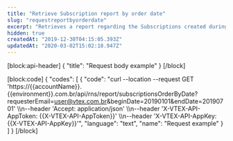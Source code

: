 ```yaml
---
title: "Retrieve Subscription report by order date"
slug: "requestreportbyorderdate"
excerpt: "Retrieves a report regarding the Subscriptions created during the date interval of orders."
hidden: true
createdAt: "2019-12-30T04:15:05.393Z"
updatedAt: "2020-03-02T15:02:18.947Z"
---
```

[block:api-header]
{
  "title": "Request body example"
}
[/block]

[block:code]
{
  "codes": [
    {
      "code": "curl --location --request GET 'https://{{accountName}}.{{environment}}.com.br/api/rns/report/subscriptionsOrderByDate?requesterEmail=user@vtex.com.br&beginDate=20190101&endDate=20190701' \\\n--header 'Accept: application/json' \\\n--header 'X-VTEX-API-AppToken: {{X-VTEX-API-AppToken}}' \\\n--header 'X-VTEX-API-AppKey: {{X-VTEX-API-AppKey}}'",
      "language": "text",
      "name": "Request example"
    }
  ]
}
[/block]